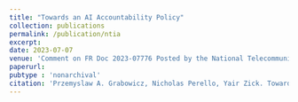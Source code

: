 ```yaml
---
title: "Towards an AI Accountability Policy"
collection: publications
permalink: /publication/ntia
excerpt:
date: 2023-07-07
venue: 'Comment on FR Doc 2023-07776 Posted by the National Telecommunications and Information Administration'
paperurl:
pubtype : 'nonarchival'
citation: 'Przemyslaw A. Grabowicz, Nicholas Perello, Yair Zick. Towards an AI Accountability Policy. In Comment on FR Doc 2023-07776 Posted by the National Telecommunications and Information Administration, 2023.'
---
```

